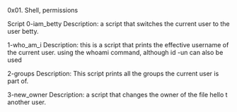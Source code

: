 0x01. Shell, permissions

Script
0-iam_betty
Description: a script that switches the current user to the user betty.

1-who_am_i
Description: this is a script that prints the effective username of the current user.
using the whoami command, although id -un can also be used

2-groups
Description: This script prints all the groups the current user is part of.

3-new_owner
Description: a script that changes the owner of the file hello t another user.
